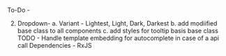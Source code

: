 To-Do -

2. Dropdown-
    a. Variant - Lightest, Light, Dark, Darkest
    b. add modiified base class to all components
    c. add styles for tooltip basis base class
TODO - Handle template embedding for autocomplete in case of a api call
Dependencies -  RxJS